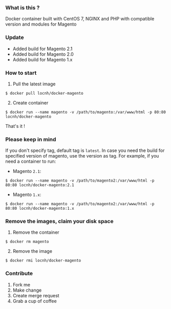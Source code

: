### What is this ?
Docker container built with CentOS 7, NGINX and PHP with compatible version and modules for Magento

### Update
- Added build for Magento 2.1
- Added build for Magento 2.0
- Added build for Magento 1.x

### How to start
1. Pull the latest image
```
$ docker pull locnh/docker-magento
```
2. Create container
```
$ docker run --name magento -v /path/to/magento:/var/www/html -p 80:80 locnh/docker-magento
```
That's it !

### Please keep in mind
If you don't specify tag, default tag is `latest`. In case you need the build for specified version of magento, use the version as tag. For example, if you need a container to run:
- Magento `2.1`:
```
$ docker run --name magento -v /path/to/magento2:/var/www/html -p 80:80 locnh/docker-magento:2.1
```
- Magento `1.x`:
```
$ docker run --name magento -v /path/to/magento2:/var/www/html -p 80:80 locnh/docker-magento:1.x
```

### Remove the images, claim your disk space
1. Remove the container
```
$ docker rm magento
```
2. Remove the image
```
$ docker rmi locnh/docker-magento
```

### Contribute
1. Fork me
2. Make change
3. Create merge request
4. Grab a cup of coffee